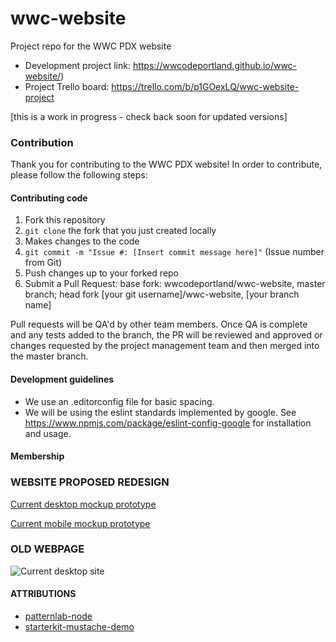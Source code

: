 # wwc-website
Project repo for the WWC PDX website 

* Development project link: https://wwcodeportland.github.io/wwc-website/)
* Project Trello board: https://trello.com/b/p1GOexLQ/wwc-website-project

[this is a work in progress - check back soon for updated versions]

### Contribution
Thank you for contributing to the WWC PDX website!  In order to contribute, please follow the following steps:

#### Contributing code
1. Fork this repository
2. `git clone` the fork that you just created locally
3. Makes changes to the code
4. `git commit -m "Issue #: [Insert commit message here]"` (Issue number from Git)
5. Push changes up to your forked repo
6. Submit a Pull Request: base fork: wwcodeportland/wwc-website, master branch; head fork [your git username]/wwc-website, [your branch name]

Pull requests will be QA'd by other team members.  Once QA is complete and any tests added to the branch, the PR will be reviewed and approved or changes requested by the project management team and then merged into the master branch.  

#### Development guidelines

* We use an .editorconfig file for basic spacing.
* We will be using the eslint standards implemented by google.  See https://www.npmjs.com/package/eslint-config-google for installation and usage.

#### Membership


### WEBSITE PROPOSED REDESIGN
[Current desktop mockup prototype](https://xd.adobe.com/view/e20a88af-fcee-441d-a2b5-2493744d2247/)

[Current mobile mockup prototype](https://xd.adobe.com/view/16d03437-a576-4108-969d-38c4a99804e7/)

### OLD WEBPAGE
![Current desktop site](/screenshots/WWCode-current-site.png)

#### ATTRIBUTIONS
* [patternlab-node](https://github.com/pattern-lab/patternlab-node)
* [starterkit-mustache-demo](https://github.com/pattern-lab/starterkit-mustache-demo)
